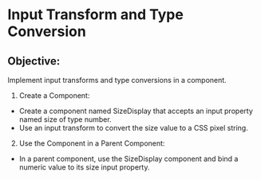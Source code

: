 # Input Transform and Type Conversion

## Objective:

Implement input transforms and type conversions in a component.

1. Create a Component:

- Create a component named SizeDisplay that accepts an input property named size of type number.
- Use an input transform to convert the size value to a CSS pixel string.

2. Use the Component in a Parent Component:

- In a parent component, use the SizeDisplay component and bind a numeric value to its size input property.
